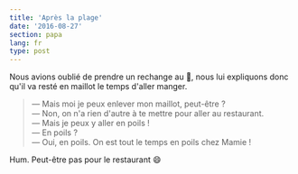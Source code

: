 ```yaml
---
title: 'Après la plage'
date: '2016-08-27'
section: papa
lang: fr
type: post
---
```


Nous avions oublié de prendre un rechange au :koala:, nous lui expliquons donc qu'il va resté en maillot le temps d'aller manger.

<!-- more -->

> — Mais moi je peux enlever mon maillot, peut-être ?  
> — Non, on n'a rien d'autre à te mettre pour aller au restaurant.  
> — Mais je peux y aller en poils !  
> — En poils ?  
> — Oui, en poils. On est tout le temps en poils chez Mamie !

Hum. Peut-être pas pour le restaurant :smile:
